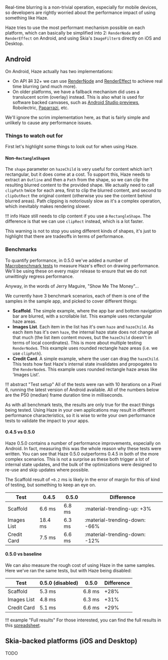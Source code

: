 Real-time blurring is a non-trivial operation, especially for mobile devices, so developers are rightly worried about the performance impact of using something like Haze.

Haze tries to use the most performant mechanism possible on each platform, which can basically be simplified into 2: `RenderNode` and `RenderEffect` on Android, and using Skia's `ImageFilter`s directly on iOS and Desktop.

## Android

On Android, Haze actually has two implementations:

- On API ~~31~~ 32+ we can use [RenderNode](https://developer.android.com/reference/android/graphics/RenderNode) and [RenderEffect](https://developer.android.com/reference/android/graphics/RenderEffect) to achieve real time blurring (and much more).
- On older platforms, we have a fallback mechanism did uses a translucent scrim (overlay) instead. This is also what is used for software backed canvases, such as [Android Studio previews](https://developer.android.com/jetpack/compose/tooling/previews), Robolectric, [Paparrazi](https://github.com/cashapp/paparazzi), etc.

We'll ignore the scrim implementation here, as that is fairly simple and unlikely to cause any performance issues.

### Things to watch out for

First let's highlight some things to look out for when using Haze.

#### Non-`RectangleShape`s

The `shape` parameter on `hazeChild` is very useful for content which isn't rectangular, but it does come at a cost. To support this, Haze needs to extract an `Outline` and then a `Path` from the shape, so we can clip the resulting blurred content to the provided shape. We actually need to call `clipPath` twice for each area, first to clip the blurred content, and second to `clipOutRect` the original content (otherwise you see the content behind blurred areas). Path clipping is notoriously slow as it's a complex operation, which inevitably makes rendering slower.

!!! info
    Haze still needs to clip content if you use a `RectangleShape`. The difference is that we can use `clipRect` instead, which is a lot faster.

This warning is not to stop you using different kinds of shapes, it's just to highlight that there are tradeoffs in terms of performance.

### Benchmarks

To quantify performance, in 0.5.0 we've added a number of [Macrobenchmark tests](https://developer.android.com/topic/performance/benchmarking/macrobenchmark-overview) to measure Haze's effect on drawing performance. We'll be using these on every major release to ensure that we do not unwittingly regress performance.

Anyway, in the words of Jerry Maguire, "Show Me The Money"...

We currently have 3 benchmark scenarios, each of them is one of the samples in the sample app, and picked to cover different things:

- **Scaffold**. The simple example, where the app bar and bottom navigation bar are blurred, with a scrollable list. This example uses rectangular haze areas.
- **Images List**. Each item in the list has it's own `haze` and `hazeChild`. As each item has it's own `haze`, the internal haze state does not change all that much (the list item content moves, but the `hazeChild` doesn't in terms of local coordinates). This is more about multiple testing `RenderNode`s. This example uses rounded rectangle haze areas (i.e. we use `clipPath`).
- **Credit Card**. A simple example, where the user can drag the `hazeChild`. This tests how fast Haze's internal state invalidates and propogates to the `RenderNode`s. This example uses rounded rectangle haze areas like 'Images List'.

!!! abstract "Test setup"
    All of the tests were ran with 10 iterations on a Pixel 6, running the latest version of Android available. All of the numbers below are the P50 (median) frame duration time in milliseconds.

As with all benchmark tests, the results are only true for the exact things being tested. Using Haze in your own applications may result in different performance characteristics, so it is wise to write your own performance tests to validate the impact to your apps.

#### 0.4.5 vs 0.5.0

Haze 0.5.0 contains a number of performance improvements, especially on Android. In fact, measuring this was the whole reason why these tests were written. You can see that Haze 0.5.0 outperforms 0.4.5 in both of the more complex scenarios. This is not a surprise as these both trigger a lot of internal state updates, and the bulk of the optimizations were designed to re-use and skip updates where possible.

The Scaffold result of `+0.2` ms is likely in the error of margin for this of kind of testing, but something to keep an eye on.

| Test          | 0.4.5      | 0.5.0      | Difference   |
| ------------- | ---------- | -----------| ------------ |
| Scaffold      | 6.6 ms     | 6.8 ms     | :material-trending-up: +3%     |
| Images List   | 18.4 ms    | 6.3 ms     | :material-trending-down: -66%  |
| Credit Card   | 7.5 ms     | 6.6 ms     | :material-trending-down: -12%  |

#### 0.5.0 vs baseline

We can also measure the rough cost of using Haze in the same samples. Here we've ran the same tests, but with Haze being disabled:

| Test          | 0.5.0 (disabled)  | 0.5.0      | Difference   |
| ------------- | ------------------| -----------| ------------ |
| Scaffold      | 5.3 ms            | 6.8 ms     | +28%         |
| Images List   | 4.8 ms            | 6.3 ms     | +31%         |
| Credit Card   | 5.1 ms            | 6.6 ms     | +29%         |

!!! example "Full results"
    For those interested, you can find the full results in this [spreadsheet](https://docs.google.com/spreadsheets/d/1wZ9pbX0HDIa08ITwYy7BrYYwOq2sX-HUyAMQlcb3dI4/edit?usp=sharing).

## Skia-backed platforms (iOS and Desktop)

TODO